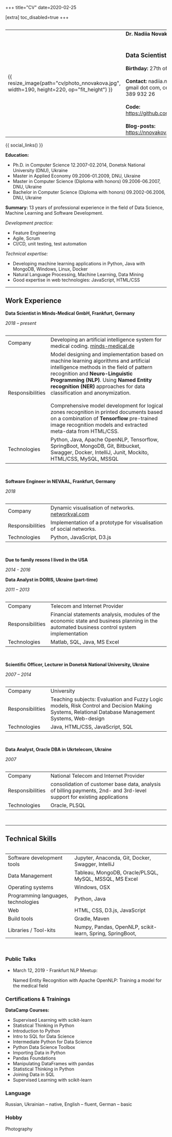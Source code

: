 +++
title="CV"
date=2020-02-25

[extra]
toc_disabled=true
+++

<table align="left">
    <tr>
        <td align="left">{{ resize_image(path="cv/photo_nnovakova.jpg", width=190, height=220, op="fit_height") }}</td>        
        <td align="left">            
            <b>Dr. Nadiia Novakova</b><br/><br/>
            <b><h3>Data Scientist</h3></b>
            <b>Birthday:</b> 27th of April 1985<br/><br/>
            <b>Contact:</b> nadiia.novakova at gmail dot com, cell: +49 152 389 932 26<br/><br/>
            <b>Code:</b> <a href="https://github.com/nnovakova">https://github.com/nnovakova</a><br/><br/>
            <b>Blog-posts:</b> <a href="https://nnovakova.github.io">https://nnovakova.github.io</a><br/>
        </td>
    </tr>    
</table> 

{{ social_links() }}

**Education:** 
- Ph.D. in Computer Science 12.2007-02.2014, Donetsk National University (DNU), Ukraine
- Master in Applied Economy 09.2006-01.2009, DNU, Ukraine
- Master in Computer Science (Diploma with honors) 09.2006-06.2007, DNU, Ukraine 
- Bachelor in Computer Science (Diploma with honors) 09.2002-06.2006, DNU, Ukraine 

**Summary:** 13 years of professional experience in the field of Data Science, Machine Learning and Software Development.

_Development practice:_

- Feature Engineering
- Agile, Scrum
- CI/CD, unit testing, test automation

_Technical expertise:_
- Developing machine learning applications in Python, Java with MongoDB, Windows, Linux, Docker
- Natural Language Processing, Machine Learning, Data Mining
- Good expertise in web technologies: JavaScript, HTML/CSS

---

## Work Experience

**Data Scientist in Minds-Medical GmbH, Frankfurt, Germany**

_2018 – present_

 <table align="left">
    <tr>
        <td align="left">Company</td>
        <td align="left">
        Developing an artificial intelligence system for medical coding. <a href="https://www.minds-medical.de">minds-medical.de</a>
        </td>        
    </tr>
    <tr>
        <td align="left">Responsibilities</td>                
        <td align="left">
        Model designing and implementation based on machine learning algorithms and artificial intelligence methods in the field of pattern recognition and <b>Neuro-Linguistic Programming (NLP)</b>. Using <b>Named Entity recognition (NER)</b> approaches for data classification and anonymization.<br/><br/>        
        Comprehensive model development for logical zones recognition in printed documents based on a combination of <b>Tensorflow</b> pre-trained image recognition models and extracted meta-data from HTML/CSS. 
        </td>        
    </tr>
    <tr>
        <td align="left">Technologies</td>
        <td align="left">Python, Java, Apache OpenNLP, Tensorflow, SpringBoot, MongoDB, Git, Bitbucket, Swagger, Docker, IntelliJ, Junit, Mockito, HTML/CSS, MySQL, MSSQL</td>        
    </tr>
</table>  
&nbsp;      

**Software Engineer in NEVAAL, Frankfurt, Germany**

_2018_

<table align="left">
    <tr>
        <td align="left">Company</td>
        <td align="left">
        Dynamic visualisation of networks. <a href="http://networkval.com">networkval.com</a>
        </td>        
    </tr>
    <tr>
        <td align="left">Responsibilities</td>                
        <td align="left">Implementation of a prototype for visualisation of social networks.</td>        
    </tr>
    <tr>
        <td align="left">Technologies</td>
        <td align="left">Python, JavaScript, D3.js</td>        
    </tr>
</table>  
&nbsp;

**Due to family resons I lived in the USA**

_2014 - 2016_

**Data Analyst in DORIS, Ukraine (part-time)**

_2011 – 2013_

<table align="left">
    <tr>
        <td align="left">Company</td>
        <td align="left">
        Telecom and Internet Provider
        </td>        
    </tr>
    <tr>
        <td align="left">Responsibilities</td>                
        <td align="left">
        Financial statements analysis, modules of the economic state and business planning in the automated business control system implementation
        </td>        
    </tr>
    <tr>
        <td align="left">Technologies</td>
        <td align="left">Matlab, SQL, Java, MS Excel</td>        
    </tr>
</table>  
&nbsp;      

**Scientific Officer, Lecturer in Donetsk National University, Ukraine**

_2007 – 2014_

<table align="left">
    <tr>
        <td align="left">Company</td>
        <td align="left">
        University
        </td>        
    </tr>
    <tr>
        <td align="left">Responsibilities</td>                
        <td align="left">
        Teaching subjects: Evaluation and Fuzzy Logic models, Risk Control and Decision Making Systems, Relational Database Management Systems, Web-design
        </td>        
    </tr>
    <tr>
        <td align="left">Technologies</td>
        <td align="left">Java, HTML/CSS, JavaScript, SQL</td>        
    </tr>
</table>  
&nbsp;     

**Data Analyst, Oracle DBA in Ukrtelecom, Ukraine**

_2007_

<table align="left">
    <tr>
        <td align="left">Company</td>
        <td align="left">National Telecom and Internet Provider</td>        
    </tr>
    <tr>
        <td align="left">Responsibilities</td>                
        <td align="left">consolidation of customer base data, analysis of billing payments, 2nd- and 3rd-level support for existing applications</td>        
    </tr>
    <tr>
        <td align="left">Technologies</td>
        <td align="left">Oracle, PLSQL</td>        
    </tr>
</table>  
&nbsp;   

--- 

## Technical Skills

<table align="left">
    <tr>
        <td align="left">Software development tools</td>
        <td align="left">
        Jupyter, Anaconda, Git, Docker, Swagger, IntelliJ
        </td>        
    </tr>
    <tr>
        <td align="left">Data Management</td>
        <td align="left">
        Tableau, MongoDB, Oracle/PLSQL, MySQL, MSSQL, MS Excel
        </td>        
    </tr>
    <tr>
        <td align="left">Operating systems</td>
        <td align="left">Windows, OSX</td>        
    </tr>
    <tr>
        <td align="left">Programming languages, technologies</td>
        <td align="left">Python, Java</td>        
    </tr>
    <tr>
        <td align="left">Web</td>
        <td align="left">HTML, CSS, D3.js, JavaScript</td>        
    </tr>    
    <tr>
        <td align="left">Build tools</td>
        <td align="left">Gradle, Maven</td>
    </tr>
    <tr>
        <td align="left">Libraries / Tool-kits</td>
        <td align="left">Numpy, Pandas, OpenNLP, scikit-learn, Spring, SpringBoot,</td>        
    </tr>
</table>
&nbsp;

### Public Talks

- March 12, 2019 - Frankfurt NLP Meetup:

    Named Entity Recognition with Apache OpenNLP: Training a model for the medical field

### Certifications & Trainings

**DataCamp Courses:** 
- Supervised Learning with scikit-learn
- Statistical Thinking in Python
- Introduction to Python
- Intro to SQL for Data Science
- Intermediate Python for Data Science
- Python Data Science Toolbox
- Importing Data in Python
- Pandas Foundations
- Manipulating DataFrames with pandas
- Statistical Thinking in Python
- Joining Data in SQL
- Supervised Learning with scikit-learn

### Language
Russian, Ukrainian – native, English – fluent, German – basic

### Hobby
Photography       

